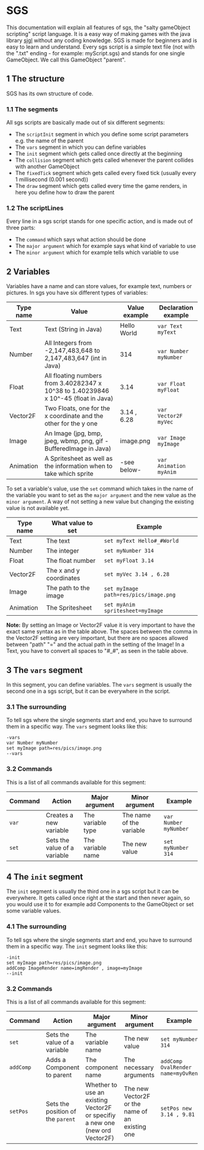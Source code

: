 # SGS
This documentation will explain all features of sgs, the "salty gameObject scripting" script language. It is a easy way of making games with the java library [sjgl](https://github.com/edgelord314/sjgl) without any coding knowledge. SGS is made for beginners and is easy to learn and understand. Every sgs script is a simple text file (not with the ".txt" ending - for example: myScript.sgs) and stands for one single GameObject. We call this GameObject "parent".

## 1 The structure
SGS has its own structure of code.

### 1.1 The segments
All sgs scripts are basically made out of six different segments:

- The `scriptInit` segment in which you define some script parameters e.g. the name of the parent
- The `vars` segment in which you can define variables
- The `init` segment which gets called once directly at the beginning
- The `collision` segment which gets called whenever the parent collides with another GameObject
- The `fixedTick` segment which gets called every fixed tick (usually every 1 millisecond (0.001 second))
- The `draw` segment which gets called every time the game renders, in here you define how to draw the parent

### 1.2 The scriptLines
Every line in a sgs script stands for one specific action, and is made out of three parts:

- The `command` which says what action should be done
- The `major argument` which for example says what kind of variable to use
- The `minor argument` which for example tells which variable to use

## 2 Variables
Variables have a name and can store values, for example text, numbers or pictures. In sgs you have six different types of variables:

| Type name| Value                                                               | Value example | Declaration example       |
| -------- | ------------------------------------------------------------------- | ------------- | ------------------------  |
| Text     | Text (String in Java)                                               | Hello World   | `var Text myText`     |
| Number   | All Integers from -2,147,483,648 to 2,147,483,647 (int in Java) | 314           | `var Number myNumber` |
| Float    | All floating numbers from 3.40282347 x 10^38 to 1.40239846 x 10^-45 (float in Java) | 3.14          | `var Float myFloat`   |
| Vector2F | Two Floats, one for the x coordinate and the other for the y one    | 3.14 , 6.28   | `var Vector2F myVec`  |
| Image    | An Image (jpg, bmp, jpeg, wbmp, png, gif - BufferedImage in Java)   | image.png     | `var Image myImage`   |
| Animation| A Spritesheet as well as the information when to take which sprite  | -see below-   | `var Animation myAnim`|

To set a variable's value, use the `set` command which takes in the name of the variable you want to set as the `major argument` and the new value as the `minor argument`. A way of not setting a new value but changing the existing value is not available yet.

| Type name | What value to set       | Example                                   |
| --------- | ----------------------- | ----------------------------------------- |
| Text      | The text                | `set myText Hello#_#World`            |
| Number    | The integer             | `set myNumber 314`                    |    
| Float     | The float number        | `set myFloat 3.14`                    |
| Vector2F  | The x and y coordinates | `set myVec 3.14 , 6.28`               |
| Image     | The path to the image   | `set myImage path=res/pics/image.png` |
| Animation | The Spritesheet         | `set myAnim spritesheet=myImage`      |

**Note:** By setting an Image or Vector2F value it is very important to have the exact same syntax as in the table above. The spaces between the comma in the Vector2F setting are very important, but there are no spaces allowed between "path" "=" and the actual path in the setting of the Image! In a Text, you have to convert all spaces to "#_#", as seen in the table above.      

## 3 The `vars` segment
In this segment, you can define variables. The `vars` segment is usually the second one in a sgs script, but it can be everywhere in the script.

### 3.1 The surrounding
To tell sgs where the single segments start and end, you have to surround them in a specific way. The `vars` segment looks like this:

```
-vars
var Number myNumber
set myImage path=res/pics/image.png
--vars
```       
### 3.2 Commands
This is a list of all commands available for this segment:

| Command   | Action                       | Major argument    | Minor argument           | Example                   |
| --------- | ---------------------------- | ----------------- | ------------------------ | ------------------------- |
| `var` | Creates a new variable       | The variable type | The name of the variable | `var Number myNumber` |
| `set` | Sets the value of a variable | The variable name | The new value            | `set myNumber 314`    |

## 4 The `init` segment
The `init` segment is usually the third one in a sgs script but it can be everywhere. It gets called once right at the start and then never again, so you would use it to for example add Components to the GameObject or set some variable values.

### 4.1 The surrounding
To tell sgs where the single segments start and end, you have to surround them in a specific way. The `init` segment looks like this:

```
-init
set myImage path=res/pics/image.png
addComp ImageRender name=imgRender , image=myImage
--init
```
### 3.2 Commands
This is a list of all commands available for this segment:

| Command       | Action                       | Major argument     | Minor argument           | Example                              |
| ------------- | ---------------------------- | ------------------ | ------------------------ | ------------------------------------ |
| `set`     | Sets the value of a variable | The variable name  | The new value            | `set myNumber 314`               |
| `addComp` | Adds a Component to parent   | The component name | The necessary arguments  | `addComp OvalRender name=myOvRen`|
| `setPos`  | Sets the position of the `parent` | Whether to use an existing Vector2F or specifiy a new one (new ord Vector2F) | The new Vector2F or the name of an existing one | `setPos new 3.14 , 9.81` |
